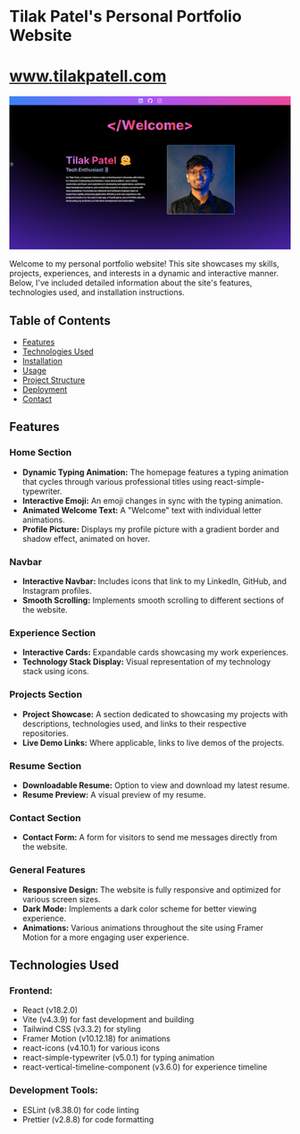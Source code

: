 # Tilak Patel's Personal Portfolio Website
# www.tilakpatell.com
![Screenshot of my portfolio website](website.png)

Welcome to my personal portfolio website! This site showcases my skills, projects, experiences, and interests in a dynamic and interactive manner. Below, I've included detailed information about the site's features, technologies used, and installation instructions.

## Table of Contents
- [Features](#features)
- [Technologies Used](#technologies-used)
- [Installation](#installation)
- [Usage](#usage)
- [Project Structure](#project-structure)
- [Deployment](#deployment)
- [Contact](#contact)

## Features

### Home Section
- **Dynamic Typing Animation:** The homepage features a typing animation that cycles through various professional titles using react-simple-typewriter.
- **Interactive Emoji:** An emoji changes in sync with the typing animation.
- **Animated Welcome Text:** A "Welcome" text with individual letter animations.
- **Profile Picture:** Displays my profile picture with a gradient border and shadow effect, animated on hover.

### Navbar
- **Interactive Navbar:** Includes icons that link to my LinkedIn, GitHub, and Instagram profiles.
- **Smooth Scrolling:** Implements smooth scrolling to different sections of the website.

### Experience Section
- **Interactive Cards:** Expandable cards showcasing my work experiences.
- **Technology Stack Display:** Visual representation of my technology stack using icons.

### Projects Section
- **Project Showcase:** A section dedicated to showcasing my projects with descriptions, technologies used, and links to their respective repositories.
- **Live Demo Links:** Where applicable, links to live demos of the projects.

### Resume Section
- **Downloadable Resume:** Option to view and download my latest resume.
- **Resume Preview:** A visual preview of my resume.

### Contact Section
- **Contact Form:** A form for visitors to send me messages directly from the website.

### General Features
- **Responsive Design:** The website is fully responsive and optimized for various screen sizes.
- **Dark Mode:** Implements a dark color scheme for better viewing experience.
- **Animations:** Various animations throughout the site using Framer Motion for a more engaging user experience.

## Technologies Used

### Frontend:
- React (v18.2.0)
- Vite (v4.3.9) for fast development and building
- Tailwind CSS (v3.3.2) for styling
- Framer Motion (v10.12.18) for animations
- react-icons (v4.10.1) for various icons
- react-simple-typewriter (v5.0.1) for typing animation
- react-vertical-timeline-component (v3.6.0) for experience timeline

### Development Tools:
- ESLint (v8.38.0) for code linting
- Prettier (v2.8.8) for code formatting
